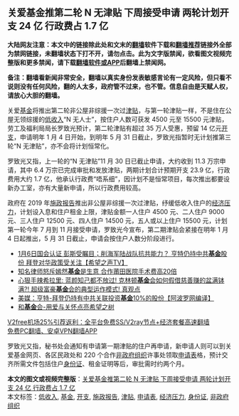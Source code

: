  <h2>关爱基金推第二轮 N 无津贴 下周接受申请 两轮计划开支 24 亿 行政费占 1.7 亿</h2> <p class="notice"><b>大陆网友注意：本文中的链接除此处和文末的<a href="https://github.com/bannedbook/fanqiang" >翻墙</a>软件下载和<a href="https://github.com/killgcd/justmysocks/blob/master/README.md">翻墙推荐</a>链接外全部为禁网链接，未翻墙状态下打不开，请勿点击。此为文字版禁闻，欲看图文视频完整版和更多禁闻，请下载<a href="https://github.com/bannedbook/fanqiang">翻墙软件或APP</a>后翻墙上禁闻网。</p><p>备注：翻墙看新闻非常安全，翻墙以真实身份发表敏感言论有一定风险，但只看不说则没有任何风险，翻的人太多，政府管不过来，也不管。信息自由是天赋人权，请放心大胆的翻墙。</b></p>  <div class="entry">  <p>关爱<a href="https://www.bannedbook.org/bnews/tag/%E5%9F%BA%E9%87%91/" class="st_tag internal_tag" rel="tag" title="标签 基金 下的日志">基金</a>将推出第二轮非公屋非综援一次过<a href="https://www.bannedbook.org/bnews/tag/%E6%B4%A5%E8%B4%B4/" class="st_tag internal_tag" rel="tag" title="标签 津贴 下的日志">津贴</a>，与第一轮津贴一样，不是住在公屋无领综援的<a href="https://www.bannedbook.org/bnews/tag/%E4%BD%8E%E6%94%B6%E5%85%A5/" class="st_tag internal_tag" rel="tag" title="标签 低收入 下的日志">低收入</a>“N 无人士”，按住户人数可获发 4500 元至 15500 元津贴，劳工及福利局局长罗致光预计，第二轮津贴有超过 35 万人受惠，预留 14 亿元<a href="https://www.bannedbook.org/bnews/tag/%E5%BC%80%E6%94%AF/" class="st_tag internal_tag" rel="tag" title="标签 开支 下的日志">开支</a>，申请明年 1 月 4 日开始，到明年 5 月 31 日截止，罗致光指暂时无计划推第三轮“N 无津贴”，亦不会将计划恒常化。</p> <p>罗致光又指，上一轮的“N 无津贴”11 月 30 日已截止申请，大约收到 11.3 万宗申请，其中 6.4 万宗已完成审批和发放津贴，两期计划合计预期开支 23.9 亿，行政费用大约 1.7 亿，他承认行政费“唔系细”，因计划不是恒常项目，每次推出都要设新办工室，亦有大量新申请，所以行政费用较高。</p>  <p>政府在 2019 年<a href="https://www.bannedbook.org/bnews/tag/%E6%96%BD%E6%94%BF%E6%8A%A5%E5%91%8A/" class="st_tag internal_tag" rel="tag" title="标签 施政报告 下的日志">施政报告</a>推出非公屋非综援一次过津贴，纾缓低收入住户的<a href="https://www.bannedbook.org/bnews/tag/%E7%BB%8F%E6%B5%8E%E5%8E%8B%E5%8A%9B/" class="st_tag internal_tag" rel="tag" title="标签 经济压力 下的日志">经济压力</a>，计划设入息和住户租金上限，津贴金额一人住户 4500 元、二人住户 9000 元、三人住户 12500 元、四人住户 14500 元，五人或以上住户 15500 元，计划第一轮今年 7 月到 11 月接受申请，罗致光今宣布，第二期津贴会紧接在明年 1 月 4 日起推出，5 月 31 日截止，申请会按住户人数分阶段进行。</p> <ul class='op-related-articles' title='相关阅读'> <li><a href='https://www.bannedbook.org/bnews/cbnews/20201228/1456412.html' target='_blank'>1月6日国会认证 彭斯受瞩目；削海军陆战队抗共能力？ 亨特仍持中共<b>基金</b>股份 拜登对华政策受关注【希望之声TV】</a></li> <li><a href='https://www.bannedbook.org/bnews/yule/20201228/1456138.html' target='_blank'>知名律师怒斥嫣然<b>基金</b>是生意 合作莆田医院手术费高20倍</a></li> <li><a href='https://www.bannedbook.org/bnews/bannedvideo/20201226/1455447.html' target='_blank'>心狠手辣希拉里: 蓝颜知己都不放过! 克林顿<b>基金</b>会如何假借慈善赚的盆满钵满?! 超级富豪<b>基金</b>会的典型运作模式! 真观点</a></li> <li><a href='https://www.bannedbook.org/bnews/cnnews/20201225/1454699.html' target='_blank'>美媒：亨特-拜登仍持有中共关联投资<b>基金</b>10%的股份【阿波罗网编译】</a></li> <li><a href='https://www.bannedbook.org/bnews/taiwannews/20201224/1453995.html' target='_blank'>和<b>基金</b>会-用爱与关怀点亮希望之树</a></li> </ul> <p class="texttj"> <a href="https://www.bannedbook.org/forum23/topic22702.html" target="_blank">V2free机场25%引荐返利：全平台免费SS/V2ray节点+经济套餐高速翻墙</a><br/> <a href="https://github.com/bannedbook/fanqiang/wiki/%E7%A6%81%E9%97%BB%E7%BD%91%E5%AE%89%E5%8D%93%E7%BF%BB%E5%A2%99%E6%96%B0%E9%97%BBAPP" target="_blank">免费PC翻墙、安卓VPN翻墙APP</a></p><p>罗致光又指，秘书处会通知有申请第一期津贴的住户再申请，新申请人则可以到关爱基金网页、各区民政处和 220 个合作<a href="https://www.bannedbook.org/bnews/tag/%E9%9D%9E%E6%94%BF%E5%BA%9C%E7%BB%84%E7%BB%87/" class="st_tag internal_tag" rel="tag" title="标签 非政府组织 下的日志">非政府组织</a>许事处领取<a href="https://www.bannedbook.org/bnews/tag/%E7%94%B3%E8%AF%B7%E8%A1%A8/" class="st_tag internal_tag" rel="tag" title="标签 申请表 下的日志">申请表</a>格，预计交齐所需文件包括住户<a href="https://www.bannedbook.org/bnews/tag/%e8%ba%ab%e4%bb%bd%e8%af%81/" class="st_tag internal_tag" rel="tag" title="标签 身份证 下的日志">身份证</a>、租金证明等后，审批需时约两个月。</p> <a name='sharetosocial'></a>       <div><b>本文的图文或视频完整版</b>：<a href='https://www.bannedbook.org/bnews/comments/20201229/1457118.html'>关爱基金推第二轮 N 无津贴 下周接受申请 两轮计划开支 24 亿 行政费占 1.7 亿</a></div>  </div><!--END ENTRY--> <div class="postfooter"> <div>本文标签：<a href="https://www.bannedbook.org/bnews/tag/%E4%BD%8E%E6%94%B6%E5%85%A5/" rel="tag">低收入</a>, <a href="https://www.bannedbook.org/bnews/tag/%E5%9F%BA%E9%87%91/" rel="tag">基金</a>, <a href="https://www.bannedbook.org/bnews/tag/%E5%BC%80%E6%94%AF/" rel="tag">开支</a>, <a href="https://www.bannedbook.org/bnews/tag/%E6%96%BD%E6%94%BF%E6%8A%A5%E5%91%8A/" rel="tag">施政报告</a>, <a href="https://www.bannedbook.org/bnews/tag/%E6%B4%A5%E8%B4%B4/" rel="tag">津贴</a>, <a href="https://www.bannedbook.org/bnews/tag/%E7%94%B3%E8%AF%B7%E8%A1%A8/" rel="tag">申请表</a>, <a href="https://www.bannedbook.org/bnews/tag/%E7%BB%8F%E6%B5%8E%E5%8E%8B%E5%8A%9B/" rel="tag">经济压力</a>, <a href="https://www.bannedbook.org/bnews/tag/%e8%ba%ab%e4%bb%bd%e8%af%81/" rel="tag">身份证</a>, <a href="https://www.bannedbook.org/bnews/tag/%E9%9D%9E%E6%94%BF%E5%BA%9C%E7%BB%84%E7%BB%87/" rel="tag">非政府组织</a></div>  </div><!--END POSTFOOTER--> 